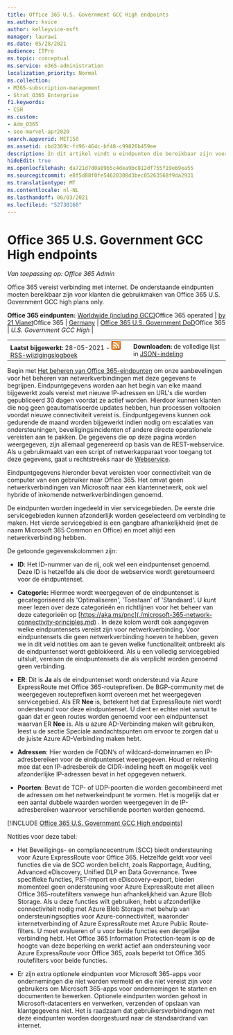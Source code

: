 ```yaml
---
title: Office 365 U.S. Government GCC High endpoints
ms.author: kvice
author: kelleyvice-msft
manager: laurawi
ms.date: 05/28/2021
audience: ITPro
ms.topic: conceptual
ms.service: o365-administration
localization_priority: Normal
ms.collection:
- M365-subscription-management
- Strat_O365_Enterprise
f1.keywords:
- CSH
ms.custom:
- Adm_O365
- seo-marvel-apr2020
search.appverid: MET150
ms.assetid: cbd2369c-fd96-464c-bf48-c99826b459ee
description: In dit artikel vindt u eindpunten die bereikbaar zijn voor klanten die gebruikmaken van Office 365 U.S. Government GCC High-abonnementen.
hideEdit: true
ms.openlocfilehash: da721d7d0a8965c4dea9bc812df755f19e69ea55
ms.sourcegitcommit: e8f5d88f0fe54620308d3bec05263568f9da2931
ms.translationtype: MT
ms.contentlocale: nl-NL
ms.lasthandoff: 06/03/2021
ms.locfileid: "52730160"
---
```

# <a name="office-365-us-government-gcc-high-endpoints"></a>Office 365 U.S. Government GCC High endpoints

 *Van toepassing op: Office 365 Admin*

Office 365 vereist verbinding met internet. De onderstaande eindpunten moeten bereikbaar zijn voor klanten die gebruikmaken van Office 365 U.S. Government GCC high plans only.
  
 **Office 365 eindpunten:** [Worldwide (including GCC)](urls-and-ip-address-ranges.md)Office 365 operated  |  [by 21 Vianet](urls-and-ip-address-ranges-21vianet.md)Office 365   |  [Germany](microsoft-365-germany-endpoints.md)   |  [Office 365 U.S. Government DoD](microsoft-365-u-s-government-dod-endpoints.md)Office 365  |  *U.S. Government GCC High* |
  
|||
|:-----|:-----|
|**Laatst bijgewerkt:** 28-05-2021 - ![ ABONNEMENT op ](../media/5dc6bb29-25db-4f44-9580-77c735492c4b.png) [RSS-wijzigingslogboek](https://endpoints.office.com/version/USGOVGCCHigh?allversions=true&format=rss&clientrequestid=b10c5ed1-bad1-445f-b386-b919946339a7) <br/> |**Downloaden:** de volledige lijst in [JSON-indeling](https://endpoints.office.com/endpoints/USGOVGCCHigh?clientrequestid=b10c5ed1-bad1-445f-b386-b919946339a7) <br/> |

 Begin met [Het beheren van Office 365-eindpunten](managing-office-365-endpoints.md) om onze aanbevelingen voor het beheren van netwerkverbindingen met deze gegevens te begrijpen. Eindpuntgegevens worden aan het begin van elke maand bijgewerkt zoals vereist met nieuwe IP-adressen en URL's die worden gepubliceerd 30 dagen voordat ze actief worden. Hierdoor kunnen klanten die nog geen geautomatiseerde updates hebben, hun processen voltooien voordat nieuwe connectiviteit vereist is. Eindpuntgegevens kunnen ook gedurende de maand worden bijgewerkt indien nodig om escalaties van ondersteuningen, beveiligingsincidenten of andere directe operationele vereisten aan te pakken. De gegevens die op deze pagina worden weergegeven, zijn allemaal gegenereerd op basis van de REST-webservice. Als u gebruikmaakt van een script of netwerkapparaat voor toegang tot deze gegevens, gaat u rechtstreeks naar de [Webservice](microsoft-365-ip-web-service.md).

Eindpuntgegevens hieronder bevat vereisten voor connectiviteit van de computer van een gebruiker naar Office 365. Het omvat geen netwerkverbindingen van Microsoft naar een klantennetwerk, ook wel hybride of inkomende netwerkverbindingen genoemd.

De eindpunten worden ingedeeld in vier servicegebieden. De eerste drie servicegebieden kunnen afzonderlijk worden geselecteerd om verbinding te maken. Het vierde servicegebied is een gangbare afhankelijkheid (met de naam Microsoft 365 Common en Office) en moet altijd een netwerkverbinding hebben.

De getoonde gegevenskolommen zijn:

- **ID**: Het ID-nummer van de rij, ook wel een eindpuntenset genoemd. Deze ID is hetzelfde als die door de webservice wordt geretourneerd voor de eindpuntenset.

- **Categorie:** Hiermee wordt weergegeven of de eindpuntenset is gecategoriseerd als 'Optimaliseren', 'Toestaan' of 'Standaard'. U kunt meer lezen over deze categorieën en richtlijnen voor het beheer van deze categorieën op [https://aka.ms/pnc](./microsoft-365-network-connectivity-principles.md) . In deze kolom wordt ook aangegeven welke eindpuntensets vereist zijn voor netwerkverbinding. Voor eindpuntensets die geen netwerkverbinding hoeven te hebben, geven we in dit veld notities om aan te geven welke functionaliteit ontbreekt als de eindpuntenset wordt geblokkeerd. Als u een volledig servicegebied uitsluit, vereisen de eindpuntensets die als verplicht worden genoemd geen verbinding.

- **ER**: Dit is **Ja** als de eindpuntenset wordt ondersteund via Azure ExpressRoute met Office 365-routeprefixen. De BGP-community met de weergegeven routeprefixen komt overeen met het weergegeven servicegebied. Als ER **Nee** is, betekent het dat ExpressRoute niet wordt ondersteund voor deze eindpuntenset. U dient er echter niet vanuit te gaan dat er geen routes worden genoemd voor een eindpuntenset waarvan ER **Nee** is. Als u azure AD-Verbinding maken wilt gebruiken, [](/azure/active-directory/hybrid/reference-connect-instances#microsoft-azure-government) leest u de sectie Speciale aandachtspunten om ervoor te zorgen dat u de juiste Azure AD-Verbinding maken hebt.

- **Adressen**: Hier worden de FQDN‘s of wildcard-domeinnamen en IP-adresbereiken voor de eindpuntenset weergegeven. Houd er rekening mee dat een IP-adresbereik de CIDR-indeling heeft en mogelijk veel afzonderlijke IP-adressen bevat in het opgegeven netwerk.
 
- **Poorten**: Bevat de TCP- of UDP-poorten die worden gecombineerd met de adressen om het netwerkeindpunt te vormen. Het is mogelijk dat er een aantal dubbele waarden worden weergegeven in de IP-adresbereiken waarvoor verschillende poorten worden genoemd.
 
[!INCLUDE [Office 365 U.S. Government GCC High endpoints](../includes/office-365-u.s.-government-gcc-high-endpoints.md)]

Notities voor deze tabel:

- Het Beveiligings- en compliancecentrum (SCC) biedt ondersteuning voor Azure ExpressRoute voor Office 365. Hetzelfde geldt voor veel functies die via de SCC worden belicht, zoals Rapportage, Auditing, Advanced eDiscovery, Unified DLP en Data Governance. Twee specifieke functies, PST-import en eDiscovery-export, bieden momenteel geen ondersteuning voor Azure ExpressRoute met alleen Office 365-routefilters vanwege hun afhankelijkheid van Azure Blob Storage. Als u deze functies wilt gebruiken, hebt u afzonderlijke connectiviteit nodig met Azure Blob Storage met behulp van ondersteuningsopties voor Azure-connectiviteit, waaronder internetverbinding of Azure ExpressRoute met Azure Public Route-filters. U moet evalueren of u voor beide functies een dergelijke verbinding hebt. Het Office 365 Information Protection-team is op de hoogte van deze beperking en werkt actief aan ondersteuning voor Azure ExpressRoute voor Office 365, zoals beperkt tot Office 365 routefilters voor beide functies.

- Er zijn extra optionele eindpunten voor Microsoft 365-apps voor ondernemingen die niet worden vermeld en die niet vereist zijn voor gebruikers om Microsoft 365-apps voor ondernemingen te starten en documenten te bewerken. Optionele eindpunten worden gehost in Microsoft-datacenters en verwerken, verzenden of opslaan van klantgegevens niet. Het is raadzaam dat gebruikersverbindingen met deze eindpunten worden doorgestuurd naar de standaardrand van internet.